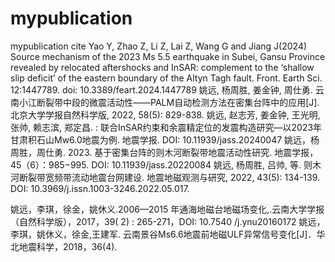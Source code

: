 # mypublication
mypublication cite
Yao Y, Zhao Z, Li Z, Lai Z, Wang G and Jiang J(2024) Source mechanism of the 2023 Ms 5.5 earthquake in Subei, Gansu Province revealed by relocated aftershocks and InSAR: complement to the ‘shallow slip deficit’ of the eastern boundary of the Altyn Tagh fault. Front. Earth Sci. 12:1447789. doi: 10.3389/feart.2024.1447789
姚远, 杨周胜, 姜金钟, 周仕勇. 云南小江断裂带中段的微震活动性――PALM自动检测方法在密集台阵中的应用[J]. 北京大学学报自然科学版, 2022, 58(5): 829-838.
姚远, 赵志芳, 姜金钟, 王光明, 张帅, 赖志滨, 郑定昌. : 联合InSAR约束和余震精定位的发震构造研究—以2023年甘肃积石山Mw6.0地震为例. 地震学报. DOI: 10.11939/jass.20240047
姚远，杨周胜，周仕勇. 2023. 基于密集台阵的则木河断裂带地震活动性研究.  地震学报，45（6）：985−995. DOI: 10.11939/jass.20220084
姚远, 杨周胜, 吕帅, 等. 则木河断裂带宽频带流动地震台网建设. 地震地磁观测与研究, 2022, 43(5): 134-139. DOI: 10.3969/j.issn.1003-3246.2022.05.017.

姚远，李琪，徐金，姚休义.2006—2015 年通海地磁台地磁场变化,.云南大学学报（自然科学版），2017，39( 2) : 265-271，DOI: 10.7540 /j.ynu20160172
姚远，李琪，姚休义，徐金,王建军. 云南景谷Ms6.6地震前地磁ULF异常信号变化[J]．华北地震科学，2018，36(4).

